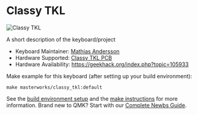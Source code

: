 # Classy TKL

![Classy TKL](https://i.imgur.com/p1dxfYK.jpg)

A short description of the keyboard/project

* Keyboard Maintainer: [Mathias Andersson](https://github.com/wraul)
* Hardware Supported: [Classy TKL PCB](https://github.com/4pplet/classyTKL)
* Hardware Availability: https://geekhack.org/index.php?topic=105933

Make example for this keyboard (after setting up your build environment):

    make masterworks/classy_tkl:default

See the [build environment setup](https://docs.qmk.fm/#/getting_started_build_tools) and the [make instructions](https://docs.qmk.fm/#/getting_started_make_guide) for more information. Brand new to QMK? Start with our [Complete Newbs Guide](https://docs.qmk.fm/#/newbs).

